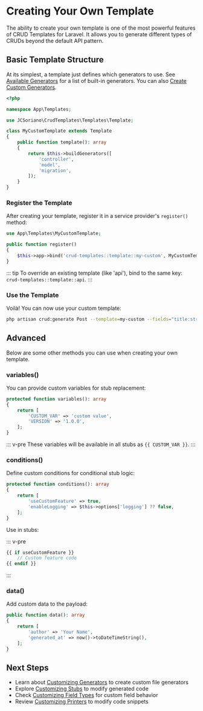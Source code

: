 # Creating Your Own Template

The ability to create your own template is one of the most powerful features of CRUD Templates for Laravel. It allows you to generate different types of CRUDs beyond the default API pattern.

## Basic Template Structure

At its simplest, a template just defines which generators to use. See [Available Generators](/templates/customizing-generators#available-generators) for a list of built-in generators. You can also [Create Custom Generators](/templates/customizing-generators#creating-a-custom-generator).

```php
<?php

namespace App\Templates;

use JCSoriano\CrudTemplates\Templates\Template;

class MyCustomTemplate extends Template
{
    public function template(): array
    {
        return $this->buildGenerators([
            'controller',
            'model',
            'migration',
        ]);
    }
}
```

### Register the Template

After creating your template, register it in a service provider's `register()` method:

```php
use App\Templates\MyCustomTemplate;

public function register()
{
    $this->app->bind('crud-templates::template::my-custom', MyCustomTemplate::class);
}
```

::: tip
To override an existing template (like 'api'), bind to the same key: `crud-templates::template::api`.
:::

### Use the Template

Voilà! You can now use your custom template:

```bash
php artisan crud:generate Post --template=my-custom --fields="title:string,content:text"
```

## Advanced

Below are some other methods you can use when creating your own template.

### variables()

You can provide custom variables for stub replacement:

```php
protected function variables(): array
{
    return [
        'CUSTOM_VAR' => 'custom value',
        'VERSION' => '1.0.0',
    ];
}
```

::: v-pre
These variables will be available in all stubs as `{{ CUSTOM_VAR }}`.
:::

### conditions()

Define custom conditions for conditional stub logic:

```php
protected function conditions(): array
{
    return [
        'useCustomFeature' => true,
        'enableLogging' => $this->options['logging'] ?? false,
    ];
}
```

Use in stubs:

::: v-pre
```php
{{ if useCustomFeature }}
    // Custom feature code
{{ endif }}
```
:::

### data()

Add custom data to the payload:

```php
public function data(): array
{
    return [
        'author' => 'Your Name',
        'generated_at' => now()->toDateTimeString(),
    ];
}
```

## Next Steps

- Learn about [Customizing Generators](/templates/customizing-generators) to create custom file generators
- Explore [Customizing Stubs](/templates/customizing-stubs) to modify generated code
- Check [Customizing Field Types](/templates/customizing-field-types) for custom field behavior
- Review [Customizing Printers](/templates/customizing-printers) to modify code snippets

